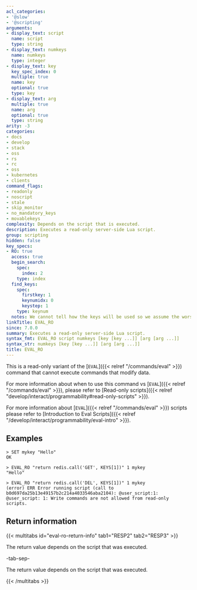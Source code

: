 ```yaml
---
acl_categories:
- '@slow'
- '@scripting'
arguments:
- display_text: script
  name: script
  type: string
- display_text: numkeys
  name: numkeys
  type: integer
- display_text: key
  key_spec_index: 0
  multiple: true
  name: key
  optional: true
  type: key
- display_text: arg
  multiple: true
  name: arg
  optional: true
  type: string
arity: -3
categories:
- docs
- develop
- stack
- oss
- rs
- rc
- oss
- kubernetes
- clients
command_flags:
- readonly
- noscript
- stale
- skip_monitor
- no_mandatory_keys
- movablekeys
complexity: Depends on the script that is executed.
description: Executes a read-only server-side Lua script.
group: scripting
hidden: false
key_specs:
- RO: true
  access: true
  begin_search:
    spec:
      index: 2
    type: index
  find_keys:
    spec:
      firstkey: 1
      keynumidx: 0
      keystep: 1
    type: keynum
  notes: We cannot tell how the keys will be used so we assume the worst, RO and ACCESS
linkTitle: EVAL_RO
since: 7.0.0
summary: Executes a read-only server-side Lua script.
syntax_fmt: EVAL_RO script numkeys [key [key ...]] [arg [arg ...]]
syntax_str: numkeys [key [key ...]] [arg [arg ...]]
title: EVAL_RO
---
```

This is a read-only variant of the [`EVAL`]({{< relref "/commands/eval" >}}) command that cannot execute commands that modify data.

For more information about when to use this command vs [`EVAL`]({{< relref "/commands/eval" >}}), please refer to [Read-only scripts]({{< relref "develop/interact/programmability#read-only-scripts" >}}).

For more information about [`EVAL`]({{< relref "/commands/eval" >}}) scripts please refer to [Introduction to Eval Scripts]({{< relref "/develop/interact/programmability/eval-intro" >}}).

## Examples

```
> SET mykey "Hello"
OK

> EVAL_RO "return redis.call('GET', KEYS[1])" 1 mykey
"Hello"

> EVAL_RO "return redis.call('DEL', KEYS[1])" 1 mykey
(error) ERR Error running script (call to b0d697da25b13e49157b2c214a4033546aba2104): @user_script:1: @user_script: 1: Write commands are not allowed from read-only scripts.
```

## Return information

{{< multitabs id="eval-ro-return-info" 
    tab1="RESP2" 
    tab2="RESP3" >}}

The return value depends on the script that was executed.

-tab-sep-

The return value depends on the script that was executed.

{{< /multitabs >}}

